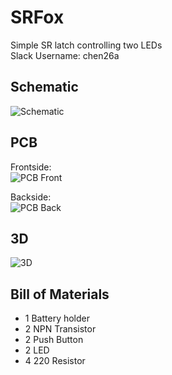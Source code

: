 # SRFox
Simple SR latch controlling two LEDs  
Slack Username: chen26a

## Schematic
![Schematic](https://github.com/user-attachments/assets/3852a60c-6534-45a4-9099-505a39831f2c)

## PCB
Frontside:  
![PCB Front](https://github.com/user-attachments/assets/5e0b2deb-d096-40e1-b3a6-fd42fcf2272b)

Backside:  
![PCB Back](https://github.com/user-attachments/assets/2b05c4af-e921-451b-a8c9-46b3634cc417)

## 3D
![3D](https://github.com/user-attachments/assets/b5439495-264c-444b-96cc-0acad6feb7d4)

## Bill of Materials
- 1 Battery holder
- 2 NPN Transistor
- 2 Push Button
- 2 LED
- 4 220 Resistor
